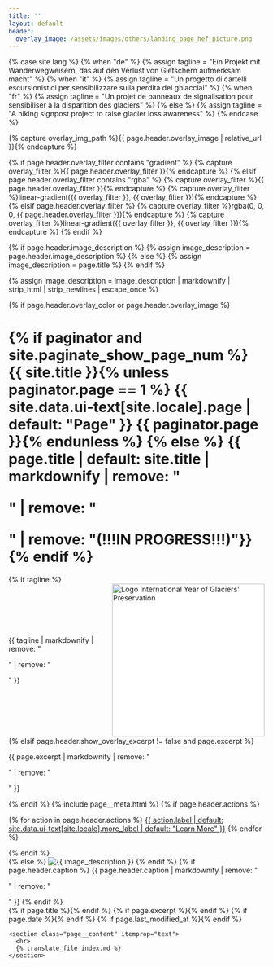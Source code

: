 ```yaml
---
title: ''
layout: default
header:
  overlay_image: /assets/images/others/landing_page_hef_picture.png
---
```

{% case site.lang %}
    {% when "de" %}
        {% assign tagline = "Ein Projekt mit Wanderwegweisern, das auf den Verlust von Gletschern aufmerksam macht" %}
    {% when "it" %}
        {% assign tagline = "Un progetto di cartelli escursionistici per sensibilizzare sulla perdita dei ghiacciai" %}
    {% when "fr" %}
        {% assign tagline = "Un projet de panneaux de signalisation pour sensibiliser à la disparition des glaciers" %}
    {% else %}
        {% assign tagline = "A hiking signpost project to raise glacier loss awareness" %}
{% endcase %}

{% capture overlay_img_path %}{{ page.header.overlay_image | relative_url }}{% endcapture %}

{% if page.header.overlay_filter contains "gradient" %}
  {% capture overlay_filter %}{{ page.header.overlay_filter }}{% endcapture %}
{% elsif page.header.overlay_filter contains "rgba" %}
  {% capture overlay_filter %}{{ page.header.overlay_filter }}{% endcapture %}
  {% capture overlay_filter %}linear-gradient({{ overlay_filter }}, {{ overlay_filter }}){% endcapture %}
{% elsif page.header.overlay_filter %}
  {% capture overlay_filter %}rgba(0, 0, 0, {{ page.header.overlay_filter }}){% endcapture %}
  {% capture overlay_filter %}linear-gradient({{ overlay_filter }}, {{ overlay_filter }}){% endcapture %}
{% endif %}

{% if page.header.image_description %}
  {% assign image_description = page.header.image_description %}
{% else %}
  {% assign image_description = page.title %}
{% endif %}

{% assign image_description = image_description | markdownify | strip_html | strip_newlines | escape_once %}

<div class="page__hero{% if page.header.overlay_color or page.header.overlay_image %}--overlay{% endif %}"
  style="{% if page.header.overlay_color %}background-color: {{ page.header.overlay_color | default: 'transparent' }};{% endif %} {% if overlay_img_path %}background-image: {% if overlay_filter %}{{ overlay_filter }}, {% endif %}url('{{ overlay_img_path }}');{% endif %}"
>
  {% if page.header.overlay_color or page.header.overlay_image %}
    <div class="wrapper">
      <h1 id="page-title" class="page__title" itemprop="headline">
        {% if paginator and site.paginate_show_page_num %}
          {{ site.title }}{% unless paginator.page == 1 %} {{ site.data.ui-text[site.locale].page | default: "Page" }} {{ paginator.page }}{% endunless %}
        {% else %}
          {{ page.title | default: site.title | markdownify | remove: "<p>" | remove: "</p>" | remove: "(!!!IN PROGRESS!!!)"}}
        {% endif %}
      </h1>
      {% if tagline %}
        <div style="display: flex; justify-content: space-between; align-items: center; width: 100%;">
            <div style="text-align: left;">
                <p class="page__lead">{{ tagline | markdownify | remove: "<p>" | remove: "</p>" }}</p>
            </div>
            <a href="https://www.un-glaciers.org/en" style="display: flex; justify-content: center; align-items: center;">
                <img src="/assets/images/logos/logo_iygp_en.svg" alt="Logo International Year of Glaciers' Preservation" style="height: auto; width: 300px; background-color: white;">
            </a>
        </div>
      {% elsif page.header.show_overlay_excerpt != false and page.excerpt %}
        <p class="page__lead">{{ page.excerpt | markdownify | remove: "<p>" | remove: "</p>" }}</p>
      {% endif %}
      {% include page__meta.html %}
      {% if page.header.actions %}
        <p>
        {% for action in page.header.actions %}
          <a href="{{ action.url | relative_url }}" class="btn btn--light-outline btn--large">{{ action.label | default: site.data.ui-text[site.locale].more_label | default: "Learn More" }}</a>
        {% endfor %}
        </p>
      {% endif %}
    </div>
  {% else %}
    <img src="{{ page.header.image | relative_url }}" alt="{{ image_description }}" class="page__hero-image">
  {% endif %}
  {% if page.header.caption %}
    <span class="page__hero-caption">{{ page.header.caption | markdownify | remove: "<p>" | remove: "</p>" }}</span>
  {% endif %}
</div>

<div id="main" role="main">
  <article class="splash" itemscope itemtype="https://schema.org/CreativeWork"{% if page.locale %} lang="{{ page.locale }}"{% endif %}>
    {% if page.title %}<meta itemprop="headline" content="{{ page.title | markdownify | strip_html | strip_newlines | escape_once }}">{% endif %}
    {% if page.excerpt %}<meta itemprop="description" content="{{ page.excerpt | markdownify | strip_html | strip_newlines | escape_once }}">{% endif %}
    {% if page.date %}<meta itemprop="datePublished" content="{{ page.date | date_to_xmlschema }}">{% endif %}
    {% if page.last_modified_at %}<meta itemprop="dateModified" content="{{ page.last_modified_at | date_to_xmlschema }}">{% endif %}

    <section class="page__content" itemprop="text">
      <br>
      {% translate_file index.md %}
    </section>
  </article>
</div>
